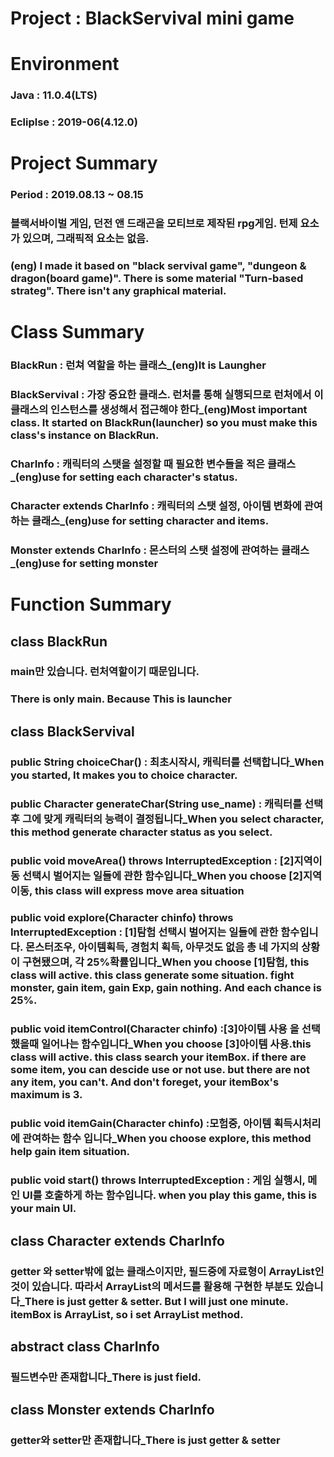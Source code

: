 # Project : BlackServival mini game

# Environment
### Java : 11.0.4(LTS)
### Ecliplse : 2019-06(4.12.0)

# Project Summary
### Period : 2019.08.13 ~ 08.15
### 블랙서바이벌 게임, 던전 앤 드래곤을 모티브로 제작된 rpg게임. 턴제 요소가 있으며, 그래픽적 요소는 없음.
### (eng) I made it based on "black servival game", "dungeon & dragon(board game)". There is some material "Turn-based strateg". There isn't any graphical material.

# Class Summary

### BlackRun : 런쳐 역할을 하는 클래스_(eng)It is Laungher
### BlackServival : 가장 중요한 클래스. 런처를 통해 실행되므로 런처에서 이 클래스의 인스턴스를 생성해서 접근해야 한다_(eng)Most important class. It started on BlackRun(launcher) so you must make this class's instance on BlackRun.
### CharInfo : 캐릭터의 스탯을 설정할 때 필요한 변수들을 적은 클래스_(eng)use for setting each character's status.
### Character extends CharInfo : 캐릭터의 스탯 설정, 아이템 변화에 관여하는 클래스_(eng)use for setting character and items. 
### Monster extends CharInfo : 몬스터의 스탯 설정에 관여하는 클래스_(eng)use for setting monster

# Function Summary

## class BlackRun 
### main만 있습니다. 런처역할이기 때문입니다.
### There is only main. Because This is launcher

## class BlackServival
### public String choiceChar() : 최초시작시, 캐릭터를 선택합니다_When you started, It makes you to choice character.

### public Character generateChar(String use_name) : 캐릭터를 선택후 그에 맞게 캐릭터의 능력이 결정됩니다_When you select character, this method generate character status as you select.

### public void moveArea() throws InterruptedException : [2]지역이동 선택시 벌어지는 일들에 관한 함수입니다_When you choose [2]지역이동, this class will express move area situation

### public void explore(Character chinfo) throws InterruptedException : [1]탐험 선택시 벌어지는 일들에 관한 함수입니다. 몬스터조우, 아이템획득, 경험치 획득, 아무것도 없음 총 네 가지의 상황이 구현됐으며, 각 25%확률입니다_When you choose [1]탐험, this class will active. this class generate some situation. fight monster, gain item, gain Exp, gain nothing. And each chance is 25%.

### public void itemControl(Character chinfo) :[3]아이템 사용 을 선택했을때 일어나는 함수입니다_When you choose [3]아이템 사용.this class will active. this class search your itemBox. if there are some item, you can descide use or not use. but there are not any item, you can't. And don't foreget, your itemBox's maximum is 3.

### public void itemGain(Character chinfo) :모험중, 아이템 획득시처리에 관여하는 함수 입니다_When you choose explore, this method help gain item situation.

### public void start() throws InterruptedException : 게임 실행시, 메인 UI를 호출하게 하는 함수입니다. when you play this game, this is your main UI.

## class Character extends CharInfo
### getter 와 setter밖에 없는 클래스이지만, 필드중에 자료형이 ArrayList인 것이 있습니다. 따라서 ArrayList의 메서드를 활용해 구현한 부분도 있습니다_There is just getter & setter. But I will just one minute. itemBox is ArrayList, so i set ArrayList method.

## abstract class CharInfo
### 필드변수만 존재합니다_There is just field.

## class Monster extends CharInfo
### getter와 setter만 존재합니다_There is just getter & setter


